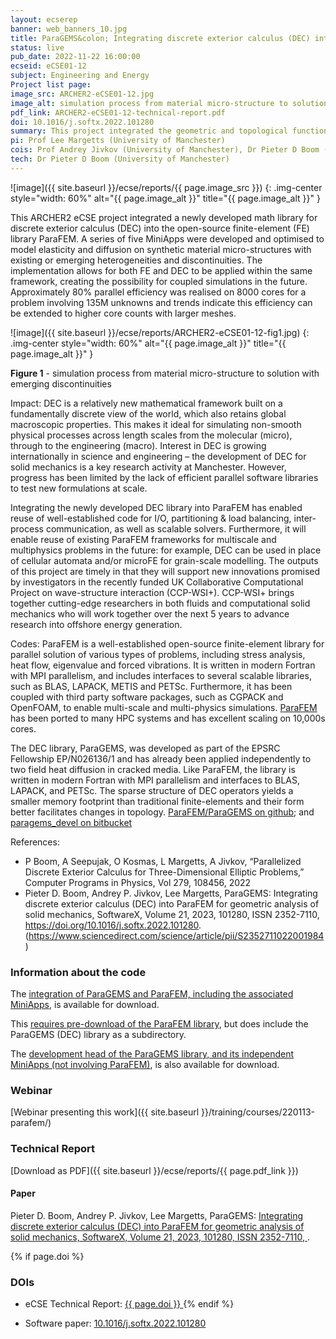 ```yaml
---
layout: ecserep
banner: web_banners_10.jpg
title: ParaGEMS&colon; Integrating discrete exterior calculus (DEC) into ParaFEM for geometric analysis of solid mechanics
status: live
pub_date: 2022-11-22 16:00:00
ecseid: eCSE01-12
subject: Engineering and Energy
Project list page:
image_src: ARCHER2-eCSE01-12.jpg
image_alt: simulation process from material micro-structure to solution with emerging discontinuities
pdf_link: ARCHER2-eCSE01-12-technical-report.pdf
doi: 10.1016/j.softx.2022.101280
summary: This project integrated the geometric and topological functions of the new discrete exterior calculus (DEC) library ParaGEMS into ParaFEM, a well-established open-source finite-element library. A series of five MiniApps was developed and optimised to model elasticity and diffusion on synthetic material micro-structures with existing or emerging heterogeneities and discontinuities. The outputs of the project will support new innovations promised by the recently funded UK Collaborative Computational Project on wave-structure interaction (CCP-WSI+), which brings together cutting-edge research in both fluids and computational solid mechanics to advance research into offshore energy generation.
pi: Prof Lee Margetts (University of Manchester)
cois: Prof Andrey Jivkov (University of Manchester), Dr Pieter D Boom (University of Manchester)
tech: Dr Pieter D Boom (University of Manchester) 
---
```




![image]({{ site.baseurl }}/ecse/reports/{{ page.image_src }})
{: .img-center style="width: 60%" alt="{{ page.image_alt }}" title="{{ page.image_alt }}" }



This ARCHER2 eCSE project integrated a newly developed math library for discrete exterior calculus (DEC) into the open-source finite-element (FE) library ParaFEM. A series of five MiniApps were developed and optimised to model elasticity and diffusion on synthetic material micro-structures with existing or emerging heterogeneities and discontinuities. The implementation allows for both FE and DEC to be applied within the same framework, creating the possibility for coupled simulations in the future. Approximately 80% parallel efficiency was realised on 8000 cores for a problem involving 135M unknowns and trends indicate this efficiency can be extended to higher core counts with larger meshes.

![image]({{ site.baseurl }}/ecse/reports/ARCHER2-eCSE01-12-fig1.jpg)
{: .img-center style="width: 60%" alt="{{ page.image_alt }}" title="{{ page.image_alt }}" }

**Figure 1** - simulation process from material micro-structure to solution with emerging discontinuities

Impact: DEC is a relatively new mathematical framework built on a fundamentally discrete view of the world, which also retains global macroscopic properties. This makes it ideal for simulating non-smooth physical processes across length scales from the molecular (micro), through to the engineering (macro). Interest in DEC is growing internationally in science and engineering – the development of DEC for solid mechanics is a key research activity at Manchester. However, progress has been limited by the lack of efficient parallel software libraries to test new formulations at scale. 

Integrating the newly developed DEC library into ParaFEM has enabled reuse of well-established code for I/O, partitioning & load balancing, inter-process communication, as well as scalable solvers. Furthermore, it will enable reuse of existing ParaFEM frameworks for multiscale and multiphysics problems in the future: for example, DEC can be used in place of cellular automata and/or microFE for grain-scale modelling.
The outputs of this project are timely in that they will support new innovations promised by investigators in the recently funded UK Collaborative Computational Project on wave-structure interaction (CCP-WSI+). CCP-WSI+ brings together cutting-edge researchers in both fluids and computational solid mechanics who will work together over the next 5 years to advance research into offshore energy generation. 

Codes: ParaFEM is a well-established open-source finite-element library for parallel solution of various types of problems, including stress analysis, heat flow, eigenvalue and forced vibrations. It is written in modern Fortran with MPI parallelism, and includes interfaces to several scalable libraries, such as BLAS, LAPACK, METIS and PETSc. Furthermore, it has been coupled with third party software packages, such as CGPACK and OpenFOAM, to enable multi-scale and multi-physics simulations. [ParaFEM](https://github.com/ParaFEM/ParaFEM) has been ported to many HPC systems and has excellent scaling on 10,000s cores. 
 
The DEC library, ParaGEMS, was developed as part of the EPSRC Fellowship EP/N026136/1 and has already been applied independently to two field heat diffusion in cracked media. Like ParaFEM, the library is written in modern Fortran with MPI parallelism and interfaces to BLAS, LAPACK, and PETSc. The sparse structure of DEC operators yields a smaller memory footprint than traditional finite-elements and their form better facilitates changes in topology. [ParaFEM/ParaGEMS on github](https://github.com/ParaFEM/ParaGEMS); and [paragems_devel on bitbucket]( https://bitbucket.org/pieterboom/paragems_devel)

References:
-	P Boom, A Seepujak, O Kosmas, L Margetts, A Jivkov, “Parallelized Discrete Exterior Calculus for Three-Dimensional Elliptic Problems,” Computer Programs in Physics, Vol 279, 108456, 2022
-	Pieter D. Boom, Andrey P. Jivkov, Lee Margetts, ParaGEMS: Integrating discrete exterior calculus (DEC) into ParaFEM for geometric analysis of solid mechanics, SoftwareX, Volume 21, 2023, 101280, ISSN 2352-7110, https://doi.org/10.1016/j.softx.2022.101280. (https://www.sciencedirect.com/science/article/pii/S2352711022001984)



### Information about the code


 
The [integration of ParaGEMS and ParaFEM, including the associated MiniApps](https://github.com/ParaFEM/ParaGEMS), is available for download.

This [requires pre-download of the ParaFEM library](https://github.com/ParaFEM/ParaFEM), but does include the ParaGEMS (DEC) library as a subdirectory.

The [development head of the ParaGEMS library, and its independent MiniApps (not involving ParaFEM)](https://bitbucket.org/pieterboom/paragems_devel/src/master/), is also available for download. 


### Webinar

[Webinar presenting this work]({{ site.baseurl }}/training/courses/220113-parafem/)


### Technical Report


[Download as PDF]({{ site.baseurl }}/ecse/reports/{{ page.pdf_link }}) 


#### Paper

Pieter D. Boom, Andrey P. Jivkov, Lee Margetts, ParaGEMS: [Integrating discrete exterior calculus (DEC) into ParaFEM for geometric analysis of solid mechanics, SoftwareX, Volume 21, 2023, 101280, ISSN 2352-7110, ](https://www.sciencedirect.com/science/article/pii/S2352711022001984).



{% if page.doi  %}
### DOIs
- eCSE Technical Report:   <a href="https://doi.org/{{ page.doi }}">
     {{ page.doi }}
  </a>
{% endif %}

- Software paper: [10.1016/j.softx.2022.101280](https://doi.org/10.1016/j.softx.2022.101280)
